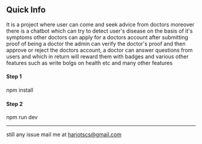 ## Quick Info
It is a project where user can come and seek advice from doctors moreover there is a chatbot which can try to detect user's disease on the basis of it's symptoms other doctors can  apply for a doctors account after submitting proof of being a doctor the admin can verify the doctor's proof and then approve or reject the doctors account, a doctor can answer questions from users and which in return will reward them with badges and various other features such as write bolgs on health etc and many other features 

#### Step 1
npm install
#### Step 2
npm run dev

---------------------------
still any issue mail me at harjotscs@gmail.com
